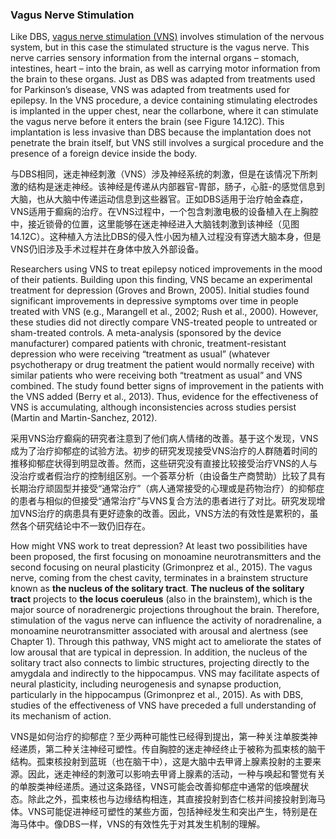 ### Vagus Nerve Stimulation

Like DBS, [vagus nerve stimulation (VNS)](https://en.wikipedia.org/wiki/Vagus_nerve_stimulation) involves stimulation of the nervous system, but in this case the stimulated structure is the vagus nerve. This nerve carries sensory information from the internal organs – stomach, intestines, heart – into the brain, as well as carrying motor information from the brain to these organs. Just as DBS was adapted from treatments used for Parkinson’s disease, VNS was adapted from treatments used for epilepsy. In the VNS procedure, a device containing stimulating electrodes is implanted in the upper chest, near the collarbone, where it can stimulate the vagus nerve before it enters the brain (see Figure 14.12C). This implantation is less invasive than DBS because the implantation does not penetrate the brain itself, but VNS still involves a surgical procedure and the presence of a foreign device inside the body.

与DBS相同，迷走神经刺激（VNS）涉及神经系统的刺激，但是在该情况下所刺激的结构是迷走神经。该神经是传递从内部器官-胃部，肠子，心脏-的感觉信息到大脑，也从大脑中传递运动信息到这些器官。正如DBS适用于治疗帕金森症，VNS适用于癫痫的治疗。在VNS过程中，一个包含刺激电极的设备植入在上胸腔中，接近锁骨的位置，这里能够在迷走神经进入大脑钱刺激到该神经（见图14.12C）。这种植入方法比DBS的侵入性小因为植入过程没有穿透大脑本身，但是VNS仍旧涉及手术过程并在身体中放入外部设备。

Researchers using VNS to treat epilepsy noticed improvements in the mood of their patients. Building upon this finding, VNS became an experimental treatment for depression (Groves and Brown, 2005). Initial studies found significant improvements in depressive symptoms over time in people treated with VNS (e.g., Marangell et al., 2002; Rush et al., 2000). However, these studies did not directly compare VNS-treated people to untreated or sham-treated controls. A meta-analysis (sponsored by the device manufacturer) compared patients with chronic, treatment-resistant depression who were receiving “treatment as usual” (whatever psychotherapy or drug treatment the patient would normally receive) with similar patients who were receiving both “treatment as usual” and VNS combined. The study found better signs of improvement in the patients with the VNS added (Berry et al., 2013). Thus, evidence for the effectiveness of VNS is accumulating, although inconsistencies across studies persist (Martin and Martin-Sanchez, 2012).

采用VNS治疗癫痫的研究者注意到了他们病人情绪的改善。基于这个发现，VNS成为了治疗抑郁症的试验方法。初步的研究发现接受VNS治疗的人群随着时间的推移抑郁症状得到明显改善。然而，这些研究没有直接比较接受治疗VNS的人与没治疗或者假治疗的控制组区别。一个荟萃分析（由设备生产商赞助）比较了具有长期治疗顽固型并接受“通常治疗”（病人通常接受的心理或是药物治疗）的抑郁症的患者与相似的但接受“通常治疗”与VNS复合方法的患者进行了对比。研究发现增加VNS治疗的病患具有更好迹象的改善。因此，VNS方法的有效性是累积的，虽然各个研究结论中不一致仍旧存在。

How might VNS work to treat depression? At least two possibilities have been proposed, the first focusing on monoamine neurotransmitters and the second focusing on neural plasticity (Grimonprez et al., 2015). The vagus nerve, coming from the chest cavity, terminates in a brainstem structure known as **the nucleus of the solitary tract**. **The nucleus of the solitary tract** projects to **the locus coeruleus** (also in the brainstem), which is the major source of noradrenergic projections throughout the brain. Therefore, stimulation of the vagus nerve can influence the activity of noradrenaline, a monoamine neurotransmitter associated with arousal and alertness (see Chapter 1). Through this pathway, VNS might act to ameliorate the states of low arousal that are typical in depression. In addition, the nucleus of the solitary tract also connects to limbic structures, projecting directly to the amygdala and indirectly to the hippocampus. VNS may facilitate aspects of neural plasticity, including neurogenesis and synapse production, particularly in the hippocampus (Grimonprez et al., 2015). As with DBS, studies of the effectiveness of VNS have preceded a full understanding of its mechanism of action.

VNS是如何治疗的抑郁症？至少两种可能性已经得到提出，第一种关注单胺类神经递质，第二种关注神经可塑性。传自胸腔的迷走神经终止于被称为孤束核的脑干结构。孤束核投射到蓝斑（也在脑干中），这是大脑中去甲肾上腺素投射的主要来源。因此，迷走神经的刺激可以影响去甲肾上腺素的活动，一种与唤起和警觉有关的单胺类神经递质。通过这条路径，VNS可能会改善抑郁症中通常的低唤醒状态。除此之外，孤束核也与边缘结构相连，其直接投射到杏仁核并间接投射到海马体。VNS可能促进神经可塑性的某些方面，包括神经发生和突出产生，特别是在海马体中。像DBS一样，VNS的有效性先于对其发生机制的理解。



